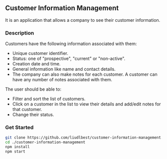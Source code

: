 ## Customer Information Management
It is an application that allows a company to see their customer information.

### Description
Customers have the following information associated with them:
* Unique customer identifier.
* Status: one of "prospective", "current" or "non-active".
* Creation date and time.
* General information like name and contact details.
* The company can also make notes for each customer. A customer can have any number of notes associated with them.

The user should be able to:
* Filter and sort the list of customers.
* Click on a customer in the list to view their details and add/edit notes for that customer.
* Change their status.

### Get Started
```bash
git clone https://github.com/liudlbest/customer-information-management.git
cd ./customer-information-management
npm install
npm start
```